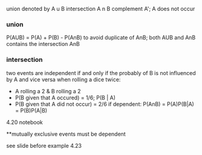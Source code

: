 union denoted by A u B
intersection A n B
complement A'; A does not occur

### union
P(AUB) = P(A) + P(B) - P(AnB)
to avoid duplicate of AnB; both AUB and AnB contains the intersection AnB

### intersection
two events are independent if and only if the probably of B is not influenced by A and vice versa
when rolling a dice twice:
* A rolling a 2 & B rolling a 2
* P(B given that A occured) = 1/6; P(B | A)
* P(B given that A did not occur) = 2/6
if dependent:
P(AnB) = P(A)P(B|A) = P(B)P(A|B)

4.20 notebook

**mutually exclusive events must be dependent

see slide before example 4.23